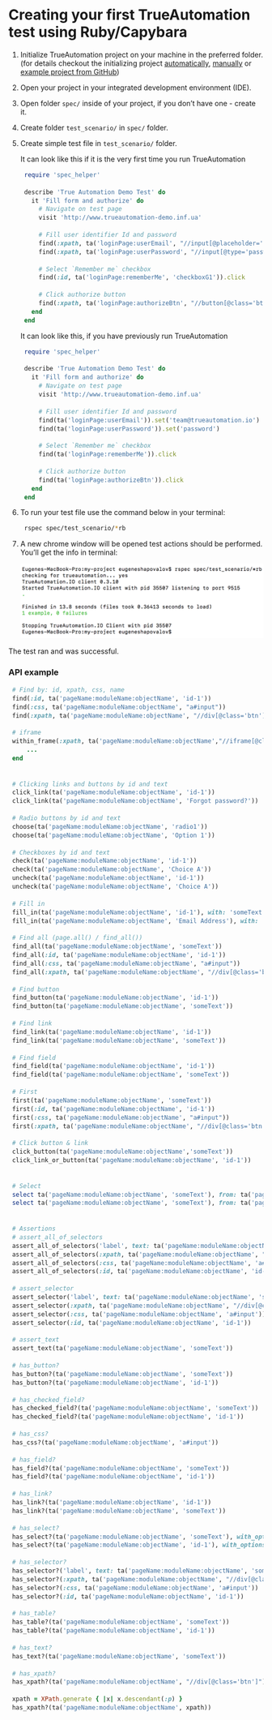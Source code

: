 # Creating your first TrueAutomation test using Ruby/Capybara

1. Initialize TrueAutomation project on your machine in the preferred folder. (for details checkout the initializing project [automatically](project-init-auto.md), [manually](project-init-manually.md#initializing-capybararspec-project) or [example project from GitHub](https://github.com/shapovalovei/trueautomation-capybara)) 

2. Open your project in your integrated development environment (IDE).

3. Open folder `spec/` inside of your project, if you don’t have one - create it.

4. Create folder `test_scenario/` in `spec/` folder.

5. Create simple test file in `test_scenario/` folder.
    
   It can look like this if it is the very first time you run TrueAutomation 
  
   ```ruby
    require 'spec_helper'
    
    describe 'True Automation Demo Test' do
      it 'Fill form and authorize' do
        # Navigate on test page
        visit 'http://www.trueautomation-demo.inf.ua'
    
        # Fill user identifier Id and password
        find(:xpath, ta('loginPage:userEmail', "//input[@placeholder='email']")).set('team@trueautomation.io')
        find(:xpath, ta('loginPage:userPassword', "//input[@type='password']")).set('password')
    
        # Select `Remember me` checkbox
        find(:id, ta('loginPage:rememberMe', 'checkboxG1')).click
    
        # Click authorize button
        find(:xpath, ta('loginPage:authorizeBtn', "//button[@class='btn-radius']")).click
      end
    end
   ```

   It can look like this, if you have previously run TrueAutomation

   ```ruby
    require 'spec_helper'
    
    describe 'True Automation Demo Test' do
      it 'Fill form and authorize' do
        # Navigate on test page
        visit 'http://www.trueautomation-demo.inf.ua'
    
        # Fill user identifier Id and password
        find(ta('loginPage:userEmail')).set('team@trueautomation.io')
        find(ta('loginPage:userPassword')).set('password')
    
        # Select `Remember me` checkbox
        find(ta('loginPage:rememberMe')).click
    
        # Click authorize button
        find(ta('loginPage:authorizeBtn')).click
      end
    end
   ```

6. To run your test file use the command below in your terminal:

   ```bash
    rspec spec/test_scenario/*rb
   ```

7. A new chrome window will be opened test actions should be performed. You’ll get the info in terminal:

    ![Test output](_images/pass-test-output-capybara-rspec.png 'Test output')

The test ran and was successful.


### API example
   ```ruby
    # Find by: id, xpath, css, name 
    find(:id, ta('pageName:moduleName:objectName', 'id-1'))
    find(:css, ta('pageName:moduleName:objectName', "a#input"))
    find(:xpath, ta('pageName:moduleName:objectName', "//div[@class='btn']"))
    
    # iframe 
    within_frame(:xpath, ta('pageName:moduleName:objectName',"//iframe[@class='iframe']")) do
        ...
    end
    
    
    # Clicking links and buttons by id and text
    click_link(ta('pageName:moduleName:objectName', 'id-1'))
    click_link(ta('pageName:moduleName:objectName', 'Forgot password?'))
    
    # Radio buttons by id and text
    choose(ta('pageName:moduleName:objectName', 'radio1'))
    choose(ta('pageName:moduleName:objectName', 'Option 1'))
    
    # Checkboxes by id and text
    check(ta('pageName:moduleName:objectName', 'id-1'))
    check(ta('pageName:moduleName:objectName', 'Choice A'))
    uncheck(ta('pageName:moduleName:objectName', 'id-1'))
    uncheck(ta('pageName:moduleName:objectName', 'Choice A'))
    
    # Fill in
    fill_in(ta('pageName:moduleName:objectName', 'id-1'), with: 'someText')
    fill_in(ta('pageName:moduleName:objectName', 'Email Address'), with: 'someText')
    
    # Find all (page.all() / find_all())
    find_all(ta('pageName:moduleName:objectName', 'someText'))
    find_all(:id, ta('pageName:moduleName:objectName', 'id-1'))
    find_all(:css, ta('pageName:moduleName:objectName', "a#input"))
    find_all(:xpath, ta('pageName:moduleName:objectName', "//div[@class='btn']"))
    
    # Find button 
    find_button(ta('pageName:moduleName:objectName', 'id-1'))
    find_button(ta('pageName:moduleName:objectName', 'someText'))   
    
    # Find link
    find_link(ta('pageName:moduleName:objectName', 'id-1'))
    find_link(ta('pageName:moduleName:objectName', 'someText'))
    
    # Find field
    find_field(ta('pageName:moduleName:objectName', 'id-1'))
    find_field(ta('pageName:moduleName:objectName', 'someText'))
    
    # First 
    first(ta('pageName:moduleName:objectName', 'someText'))
    first(:id, ta('pageName:moduleName:objectName', 'id-1'))
    first(:css, ta('pageName:moduleName:objectName', "a#input"))
    first(:xpath, ta('pageName:moduleName:objectName', "//div[@class='btn']"))
    
    # Click button & link
    click_button(ta('pageName:moduleName:objectName','someText'))
    click_link_or_button(ta('pageName:moduleName:objectName', 'id-1'))
    
    
    # Select
    select ta('pageName:moduleName:objectName', 'someText'), from: ta('pageName:moduleName:objectName', 'someText')
    select ta('pageName:moduleName:objectName', 'someText'), from: ta('pageName:moduleName:objectName', 'id-1')
    
    
    # Assertions 
    # assert_all_of_selectors
    assert_all_of_selectors('label', text: ta('pageName:moduleName:objectName', 'someText'))
    assert_all_of_selectors(:xpath, ta('pageName:moduleName:objectName', "//div[@class='btn']"))
    assert_all_of_selectors(:css, ta('pageName:moduleName:objectName', 'a#input'))
    assert_all_of_selectors(:id, ta('pageName:moduleName:objectName', 'id-1'))
    
    # assert_selector
    assert_selector('label', text: ta('pageName:moduleName:objectName', 'someText'))
    assert_selector(:xpath, ta('pageName:moduleName:objectName', "//div[@class='btn']"))
    assert_selector(:css, ta('pageName:moduleName:objectName', 'a#input'))
    assert_selector(:id, ta('pageName:moduleName:objectName', 'id-1'))
    
    # assert_text
    assert_text(ta('pageName:moduleName:objectName', 'someText'))
    
    # has_button?
    has_button?(ta('pageName:moduleName:objectName', 'someText'))
    has_button?(ta('pageName:moduleName:objectName', 'id-1'))
    
    # has_checked_field?
    has_checked_field?(ta('pageName:moduleName:objectName', 'someText'))
    has_checked_field?(ta('pageName:moduleName:objectName', 'id-1'))
    
    # has_css?
    has_css?(ta('pageName:moduleName:objectName', 'a#input'))
    
    # has_field?
    has_field?(ta('pageName:moduleName:objectName', 'someText'))
    has_field?(ta('pageName:moduleName:objectName', 'id-1'))
    
    # has_link?
    has_link?(ta('pageName:moduleName:objectName', 'id-1'))
    has_link?(ta('pageName:moduleName:objectName', 'someText'))
    
    # has_select?
    has_select?(ta('pageName:moduleName:objectName', 'someText'), with_options: ta('pageName:moduleName:objectName', %w[someText1 someText]))
    has_select?(ta('pageName:moduleName:objectName', 'id-1'), with_options: ta('pageName:moduleName:objectName', %w[someText1 someText]))
    
    # has_selector?
    has_selector?('label', text: ta('pageName:moduleName:objectName', 'someText'))
    has_selector?(:xpath, ta('pageName:moduleName:objectName', "//div[@class='btn']"))
    has_selector?(:css, ta('pageName:moduleName:objectName', 'a#input'))
    has_selector?(:id, ta('pageName:moduleName:objectName', 'id-1'))
    
    # has_table?
    has_table?(ta('pageName:moduleName:objectName', 'someText'))
    has_table?(ta('pageName:moduleName:objectName', 'id-1'))
    
    # has_text?
    has_text?(ta('pageName:moduleName:objectName', 'someText'))
    
    # has_xpath?
    has_xpath?(ta('pageName:moduleName:objectName', "//div[@class='btn']"))
    
    xpath = XPath.generate { |x| x.descendant(:p) }
    has_xpath?(ta('pageName:moduleName:objectName', xpath))
   ```